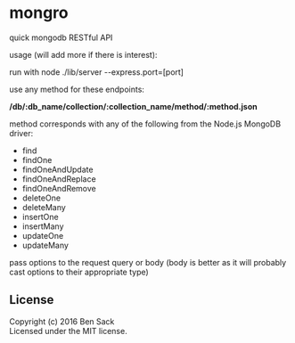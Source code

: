 # mongro

quick mongodb RESTful API

usage (will add more if there is interest):

run with node ./lib/server --express.port=[port]

use any method for these endpoints:

**/db/:db_name/collection/:collection_name/method/:method.json**

method corresponds with any of the following from the Node.js MongoDB driver:

* find
* findOne
* findOneAndUpdate
* findOneAndReplace
* findOneAndRemove
* deleteOne
* deleteMany
* insertOne
* insertMany
* updateOne
* updateMany

pass options to the request query or body (body is better as it will probably cast options to their appropriate type)

## License
Copyright (c) 2016 Ben Sack  
Licensed under the MIT license.
